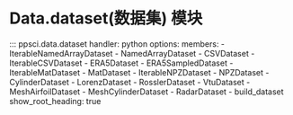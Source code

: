 # Data.dataset(数据集) 模块

::: ppsci.data.dataset
    handler: python
    options:
      members:
        - IterableNamedArrayDataset
        - NamedArrayDataset
        - CSVDataset
        - IterableCSVDataset
        - ERA5Dataset
        - ERA5SampledDataset
        - IterableMatDataset
        - MatDataset
        - IterableNPZDataset
        - NPZDataset
        - CylinderDataset
        - LorenzDataset
        - RosslerDataset
        - VtuDataset
        - MeshAirfoilDataset
        - MeshCylinderDataset
        - RadarDataset
        - build_dataset
      show_root_heading: true
